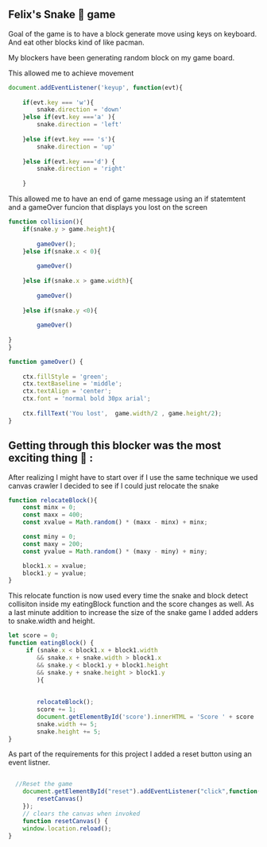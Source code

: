 ## Felix's Snake 🐍 game

Goal of the game is to have a block generate move using keys on keyboard. And eat other blocks kind of like pacman. 

My blockers have been generating random block on my game board.

This allowed me to achieve movement

```javascript
document.addEventListener('keyup', function(evt){
    
    if(evt.key === 'w'){
        snake.direction = 'down' 
    }else if(evt.key ==='a' ){
        snake.direction = 'left'
    
    }else if(evt.key === 's'){
        snake.direction = 'up'
    
    }else if(evt.key ==='d') {
        snake.direction = 'right'
        
    }
```

This allowed me to have an end of game message using an if statemtent and a gameOver funcion that displays you lost on the screen

```javascript
function collision(){
    if(snake.y > game.height){
        
        gameOver();
    }else if(snake.x < 0){
        
        gameOver()
    
    }else if(snake.x > game.width){
        
        gameOver()
        
    }else if(snake.y <0){
    
        gameOver()
        
}
}

function gameOver() {
    
    ctx.fillStyle = 'green';
    ctx.textBaseline = 'middle'; 
    ctx.textAlign = 'center'; 
    ctx.font = 'normal bold 30px arial';
    
    ctx.fillText('You lost',  game.width/2 , game.height/2);
}

```

## Getting through this blocker was the most exciting thing  🙌  :

After realizing I might have to start over if I use the same technique we used canvas crawler I decided to see if I could just relocate the snake

```javascript
function relocateBlock(){
    const minx = 0;
    const maxx = 400;
    const xvalue = Math.random() * (maxx - minx) + minx;

    const miny = 0;
    const maxy = 200;
    const yvalue = Math.random() * (maxy - miny) + miny;

    block1.x = xvalue;
    block1.y = yvalue;
}
```
This relocate function is now used every time the snake and block detect collisiton inside my eatingBlock function and the score changes as well.
As a last minute addition to increase the size of the snake game I added adders to snake.width and height.

```javascript
let score = 0;
function eatingBlock() {
     if (snake.x < block1.x + block1.width 
        && snake.x + snake.width > block1.x
        && snake.y < block1.y + block1.height
        && snake.y + snake.height > block1.y
        ){
           
            
        relocateBlock();
        score += 1;
        document.getElementById('score').innerHTML = 'Score ' + score
        snake.width += 5;
        snake.height += 5;
}
```

As part of the requirements for this project I added a reset button using an event listner.

```javascript

  //Reset the game
    document.getElementById("reset").addEventListener("click",function(){
        resetCanvas()
    });
    // clears the canvas when invoked
    function resetCanvas() {
    window.location.reload();
}